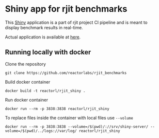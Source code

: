 Shiny app for rjit benchmarks
===

This [Shiny](http://shiny.rstudio.com/) application is a part of rjit project CI pipeline and is meant to display benchmark results in real-time.

Actual application is available at [here](https://romantsegelskyi.shinyapps.io/rjit_benchmarks).

Running locally with docker
---

Clone the repository

```
git clone https://github.com/reactorlabs/rjit_benchmarks
```

Build docker container

```
docker build -t reactorl/rjit_shiny .
```

Run docker container

```
docker run --rm -p 3838:3838 reactorl/rjit_shiny
```

To replace files inside the container with local files use `--volume`

```
docker run --rm -p 3838:3838 --volume=/$(pwd)/://srv/shiny-server/ --volume=/$(pwd)/../logs://var/log/ reactorl/rjit_shiny
```
